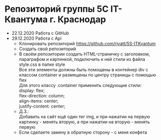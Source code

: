 # Репозиторий группы 5С IT-Квантума г. Краснодар

- 22.12.2020 Работа с GitHub 
- 29.12.2020 Работа с Api
    - Клонировать репозиторий https://github.com/rjvatt/5S-ITKvantum
    - Создать свой репозиторий
    - В своём репозитории создать HTML-страничку с заголовком, параграфом и картинкой, подключить к ней стили из файла style.css в папке style  
    Все эти элементы должны быть помощены в контейнер div с классом container и размещены по центру страницы с помощью flex  
    Для этого классу .container применить следующие стили:  
        display: flex;  
        flex-direction: column;  
        align-items: center;  
        justify-content: center;  
    - Д.З.:  
    Добавить на сайт ещё один тег img, и при нажатии на первую картинку - менять вторую, а при нажатии на вторую - менять первую  
    * Если сделаете замену в обратную сторону - с меня конфета

